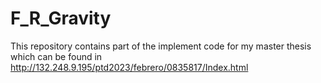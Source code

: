 # F_R_Gravity

This repository contains part of the implement code for my master thesis which can be found in http://132.248.9.195/ptd2023/febrero/0835817/Index.html
